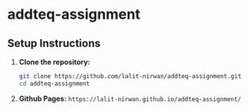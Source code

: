 # addteq-assignment

## Setup Instructions

1. **Clone the repository:**
   ```bash
   git clone https://github.com/lalit-nirwan/addteq-assignment.git
   cd addteq-assignment
2. **Github Pages:**
   ```https://lalit-nirwan.github.io/addteq-assignment/```
